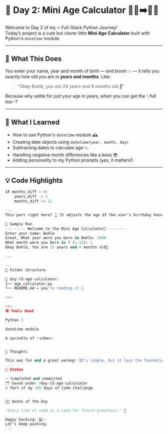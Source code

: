 # 📆 Day 2: Mini Age Calculator 👶🏾➡️🧓🏾

Welcome to Day 2 of my 🔥 Full-Stack Python Journey!  
Today’s project is a cute but clever little **Mini Age Calculator** built with Python's `datetime` module.

---

## 🚀 What This Does

You enter your name, year and month of birth — and boom 💥 — it tells you exactly how old you are in **years and months**. Like:

> _"Okay Buhle, you are 24 years and 6 months old 🎁"_

Because why settle for *just* your age in years, when you can get the ✨full tea✨?

---

## 🧠 What I Learned

- How to use Python's `datetime` module 🕰️  
- Creating date objects using `datetime(year, month, day)`  
- Subtracting dates to calculate age 📉  
- Handling negative month differences like a boss 😎  
- Adding personality to my Python prompts (yes, it matters!)

---

## 💡 Code Highlights

```python
if months_diff < 0:
    years_diff -= 1
    months_diff += 12

---
This part right here? 👆 It adjusts the age if the user’s birthday hasn’t happened yet this year. Without it, your calculator would be out here LYING. 💅

🧪 Sample Run
--------- Welcome to the Mini Age Calculator🍄 --------
Enter your name: Buhle
Great, What year were you born in Buhle: 2000
What month were you born in ? (1-12): 1
Okay Buhle, You are 25 years and 6 months old🎁

---

---
📂 Folder Structure

📁 day-02-age-calculator/
├── age_calculator.py
└── README.md ← you're reading it 👀

---

---
🛠️ Tools Used

Python 3

datetime module

A sprinkle of ✨vibes✨


💬 Thoughts

This was fun and a great warmup! It's simple, but it lays the foundation for date manipulation in real-world apps — from calendars to birthday reminders to age gates on websites.

📌 Status

✅ Completed and committed
🗂️ Saved under /day-02-age-calculator
🔥 Part of my 100 Days of Code Challenge


🧚🏾 Quote of the Day

"Every line of code is a seed for future greatness." 🌱

Happy hacking! 💻✨
Let’s keep pushing.
---